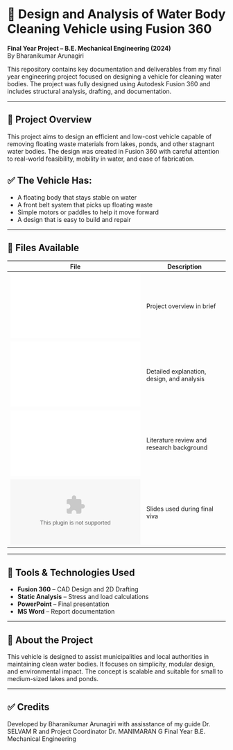 # 🚜 Design and Analysis of Water Body Cleaning Vehicle using Fusion 360

**Final Year Project – B.E. Mechanical Engineering (2024)**  
By Bharanikumar Arunagiri

This repository contains key documentation and deliverables from my final year engineering project focused on designing a vehicle for cleaning water bodies. The project was fully designed using Autodesk Fusion 360 and includes structural analysis, drafting, and documentation.

---

## 📄 Project Overview

This project aims to design an efficient and low-cost vehicle capable of removing floating waste materials from lakes, ponds, and other stagnant water bodies. The design was created in Fusion 360 with careful attention to real-world feasibility, mobility in water, and ease of fabrication.

## ✅ The Vehicle Has:
- A floating body that stays stable on water  
- A front belt system that picks up floating waste  
- Simple motors or paddles to help it move forward  
- A design that is easy to build and repair

---

## 📁 Files Available

| File               | Description                       |
|--------------------|-----------------------------------|
| ![Abstract](files/Abstract.pdf)             | Project overview in brief |
| ![Final Report](files/report.pdf) | Detailed explanation, design, and analysis |
| ![Review Paper](files/reviewpaper.pdf)       | Literature review and research background |
| ![Presentation](files/PPT.pptx) | Slides used during final viva |

---

## 🧰 Tools & Technologies Used

- **Fusion 360** – CAD Design and 2D Drafting  
- **Static Analysis** – Stress and load calculations  
- **PowerPoint** – Final presentation  
- **MS Word** – Report documentation

---

## 📌 About the Project

This vehicle is designed to assist municipalities and local authorities in maintaining clean water bodies. It focuses on simplicity, modular design, and environmental impact. The concept is scalable and suitable for small to medium-sized lakes and ponds.

---

## ✅ Credits

Developed by Bharanikumar Arunagiri with assisstance of my guide Dr. SELVAM R and Project Coordinator Dr. MANIMARAN G
Final Year B.E. Mechanical Engineering

